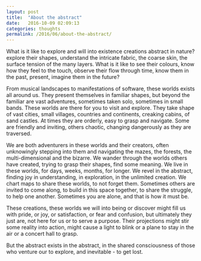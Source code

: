 ```yaml
---
layout: post
title:  "About the abstract"
date:   2016-10-09 02:09:13
categories: thoughts
permalink: /2016/06/about-the-abstract/
---
```

What is it like to explore and will into existence creations abstract in nature? explore their shapes, understand the intricate fabric, the coarse skin, the surface tension of the many layers. What is it like to see their colours, know how they feel to the touch, observe their flow through time, know them in the past, present, imagine them in the future?

From musical landscapes to manifestations of software, these worlds exists all around us. They present themselves in familiar shapes, but beyond the familiar are vast adventures, sometimes taken solo, sometimes in small bands. These worlds are there for you to visit and explore. They take shape of vast cities, small villages, countries and continents, creaking cabins, of sand castles. At times they are orderly, easy to grasp and navigate. Some are friendly and inviting, others chaotic, changing dangerously as they are traversed.

We are both adventurers in these worlds and their creators, often unknowingly stepping into them and navigating the mazes, the forests, the multi-dimensional and the bizarre. We wander through the worlds others have created, trying to grasp their shapes, find some meaning. We live in these worlds, for days, weeks, months, for longer. We revel in the abstract, finding joy in understanding, in exploration, in the unlimited creation. We chart maps to share these worlds, to not forget them. Sometimes others are invited to come along, to build in this space together, to share the struggle, to help one another. Sometimes you are alone, and that is how it must be.

These creations, these worlds we will into being or discover might fill us with pride, or joy, or satisfaction, or fear and confusion, but ultimately they just are, not here for us or to serve a purpose. Their projections might stir some reality into action, might cause a light to blink or a plane to stay in the air or a concert hall to grasp.

But the abstract exists in the abstract, in the shared consciousness of those who venture our to explore, and inevitable - to get lost.
